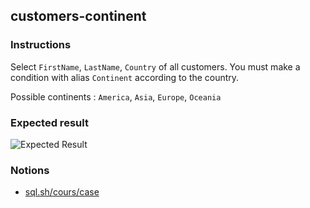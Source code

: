 ## customers-continent

### Instructions

Select `FirstName`, `LastName`, `Country` of all customers. You must make a condition with alias `Continent` according to the country.

Possible continents : `America`, `Asia`, `Europe`, `Oceania`

### Expected result

![Expected Result](https://thomaslenaour.github.io/ytrack/subjects/customers-continent/expected.png)

### Notions

- [sql.sh/cours/case](https://sql.sh/cours/case)
